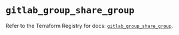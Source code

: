 # `gitlab_group_share_group`

Refer to the Terraform Registry for docs: [`gitlab_group_share_group`](https://registry.terraform.io/providers/gitlabhq/gitlab/17.2.0/docs/resources/group_share_group).

